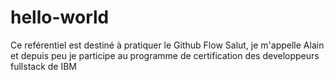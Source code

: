 # hello-world
Ce reférentiel est destiné à pratiquer le Github Flow
Salut, je m'appelle Alain et depuis peu je participe au programme de certification des developpeurs fullstack de IBM
